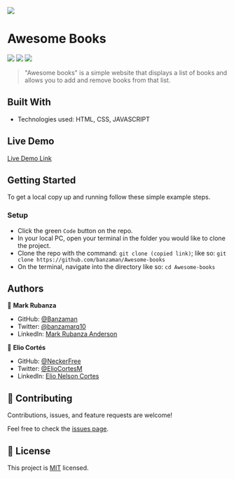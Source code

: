 ![](https://img.shields.io/badge/Microverse-blueviolet)

# Awesome Books

![](https://img.shields.io/badge/Academic-blue)
![](https://img.shields.io/badge/HTML-red)
![](https://img.shields.io/badge/JavaScript-yellow)


> "Awesome books" is a simple website that displays a list of books and allows you to add and remove books from that list.


## Built With

- Technologies used: HTML, CSS, JAVASCRIPT

## Live Demo 

[Live Demo Link]()


## Getting Started

To get a local copy up and running follow these simple example steps.

### Setup
- Click the green `Code` button on the repo.
- In your local PC, open your terminal in the folder you would like to clone the project.
- Clone the repo with the command: `git clone (copied link)`; like so: `git clone https://github.com/banzaman/Awesome-books`
- On the terminal, navigate into the directory like so: `cd Awesome-books`

## Authors

👤 **Mark Rubanza**

- GitHub: [@Banzaman](https://github.com/banzaman)
- Twitter: [@banzamarq10](https://twitter.com/banzamarq10)
- LinkedIn: [Mark Rubanza Anderson](https://www.linkedin.com/in/mark-rubanza-anderson-4399a2211/)

👤 **Elio Cortés**

- GitHub: [@NeckerFree](https://github.com/NeckerFree)
- Twitter: [@ElioCortesM](https://twitter.com/ElioCortesM)
- LinkedIn: [Elio Nelson Cortes](https://www.linkedin.com/in/elionelsoncortes/)

## 🤝 Contributing

Contributions, issues, and feature requests are welcome!

Feel free to check the [issues page](https://github.com/banzaman/Awesome-books/issues).


## 📝 License

This project is [MIT](./MIT.md) licensed.
